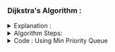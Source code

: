 
### Dijkstra's Algorithm :


<details>
<summary>Explanation : </summary>
  <br>
  source : http://www.shafaetsplanet.com/?p=1500
  <br>
  <br>
 <img src="../../images/dijkastra.png">
</details>
  
<details>
<summary>Algorithm Steps:</summary>
<ul>
<li> Set  vertices distances = infinity | set the source distance = zero.</li> 
<li> Push the source vertex in a min-priority queue in the form (distance , vertex), /li>
<li> Pop the vertex with the minimum distance from the priority queue (at first the popped vertex = source).</li>
<li> Update the distances of the connected vertices to the popped vertex in case of (current vertex distance + edge weight < next vertex distance), then push the vertex
with the new distance to the priority queue.</li>
<li> If the popped vertex is visited before, just continue without using it.</li>
<li> Apply the same algorithm again until the priority queue is empty.</li>
  
</ul>
</details>
<details>
<summary>Code : Using Min Priority Queue </summary>

```

#include<bits/stdc++.h>
#define ll long long
#define pb push_back
#define fr(i,s,e) for(ll i=s;i<e;i++)
#define rfr(i,e,s) for(ll i=e;i>=s;i--)
#define nl  "\n"
#define mod 1000000007
#define fast ios_base::sync_with_stdio(0);cin.tie(NULL);cout.tie(NULL)
using namespace std;

priority_queue < pair<ll,ll> , vector<pair<ll,ll>> , greater<pair<ll,ll>> >  pq ;

void path_print(vector<ll>&par, ll n ){

    if( par[n] == -1 ) {
        cout << n <<" ";
        return ;
    }
    path_print(par,par[n]);
    cout << n <<" ";
}

int main(){
    ll n , e , x , y , cst ;
    cin >> n >> e ;

    vector<pair<ll,ll>> graph[n+1];

    fr(i,0,e){
        cin >> x >> y >> cst  ;
        graph[x].pb({y,cst});
        graph[y].pb({x,cst});
    }



    pq.push({0,1});
    vector < ll >dist(n+1 , INT_MAX) ,vis(n+1,0) , par(n+1);
    dist[1] = 0 ;
    par[1] = -1 ;


    while(!pq.empty()){

        pair < ll , ll > p = pq.top();
        pq.pop();
        ll nd = p.second , cost = p.first ;

        if ( vis[nd] ) continue ;   else vis[nd] = 1 ;

        for(auto a : graph[nd] ){
            if ( dist[a.first] > cost+a.second && !vis[a.first] ){
                 dist[a.first] = cost+a.second ;
                 pq.push({dist[a.first],a.first});
                 par[a.first] = nd ;
            }
        }
    }

    // Printing Path from Source
    for(int i = 1 ; i <= n ; i++ ){
        cout << "1 to " << i <<" : ";
        path_print(par,i);
        cout << endl;
    }


    //Printing Distance
    for( int i = 1 ; i<= n ; i++ )
        cout << i <<" "<< dist[i] << endl;


return 0 ;
}
/*
Source index = 1 ;
5 6
1 2 2
2 3 1
1 3 1
1 4 3
4 5 2
5 3 5
5 6
1 2
2 3
1 3
1 4
4 5
5 3
*/



    

Source index = 1 ; 
5 6
1 2 2
2 3 1
1 3 1
1 4 3
4 5 2
5 3 5

```


</details>




